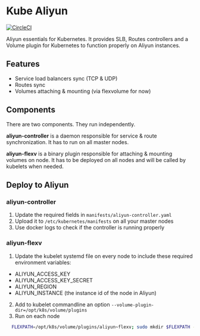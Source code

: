 Kube Aliyun
===========

[![CircleCI](https://circleci.com/gh/kubeup/kube-aliyun/tree/master.svg?style=shield)](https://circleci.com/gh/kubeup/kube-aliyun)

Aliyun essentials for Kubernetes. It provides SLB, Routes controllers and a Volume
plugin for Kubernetes to function properly on Aliyun instances.

Features
--------

* Service load balancers sync (TCP & UDP)
* Routes sync
* Volumes attaching & mounting (via flexvolume for now)

Components
----------

There are two components. They run independently.

**aliyun-controller** is a daemon responsible for service & route synchronization.
It has to run on all master nodes.

**aliyun-flexv** is a binary plugin responsible for attaching & mounting volumes
 on node. It has to be deployed on all nodes and will be called by kubelets when
 needed.

Deploy to Aliyun
----------------

### aliyun-controller

1. Update the required fields in `manifests/aliyun-controller.yaml`
2. Upload it to `/etc/kubernetes/manifests` on all your master nodes
3. Use docker logs to check if the controller is running properly

### aliyun-flexv

1. Update the kubelet systemd file on every node to include these required environment variables:

  - ALIYUN_ACCESS_KEY
  - ALIYUN_ACCESS_KEY_SECRET
  - ALIYUN_REGION
  - ALIYUN_INSTANCE (the instance id of the node in Aliyun)
  
2. Add to kubelet commandline an option `--volume-plugin-dir=/opt/k8s/volume/plugins`
3. Run on each node

```bash
  FLEXPATH=/opt/k8s/volume/plugins/aliyun~flexv; sudo mkdir $FLEXPATH -p; docker run -v $FLEXPATH:/opt kubeup/kube-aliyun:master cp /flexv /opt/
```


